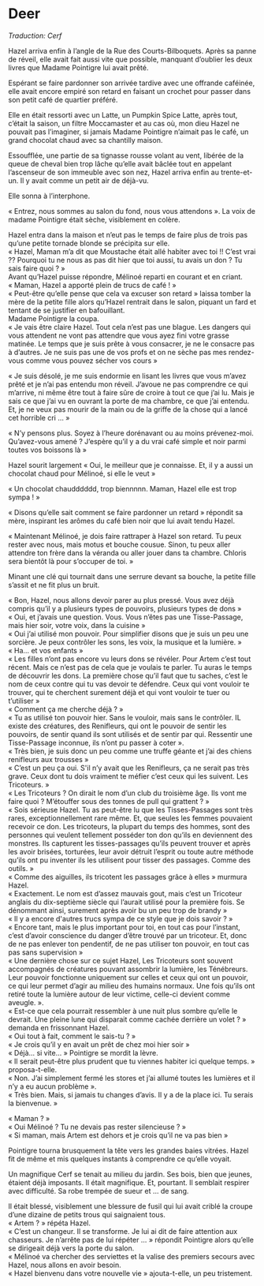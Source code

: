 # Deer

*Traduction: Cerf*

Hazel arriva enfin à l’angle de la Rue des Courts-Bilboquets. Après sa panne de réveil, elle avait fait aussi vite que possible, manquant d’oublier les deux livres que Madame Pointigre lui avait prêté. 

Espérant se faire pardonner son arrivée tardive avec une offrande caféinée, elle avait encore empiré son retard en faisant un crochet pour passer dans son petit café de quartier préféré. 

Elle en était ressorti avec un Latte, un Pumpkin Spice Latte, après tout, c’était la saison, un filtre Moccamaster et au cas où, mon dieu Hazel ne pouvait pas l’imaginer, si jamais Madame Pointigre n’aimait pas le café, un grand chocolat chaud avec sa chantilly maison.   

Essoufflée, une partie de sa tignasse rousse volant au vent, libérée de la queue de cheval bien trop lâche qu’elle avait bâclée tout en appelant l’ascenseur de son immeuble avec son nez, Hazel arriva enfin au trente-et-un. Il y avait comme un petit air de déjà-vu.   

Elle sonna à l’interphone.   

« Entrez, nous sommes au salon du fond, nous vous attendons ». La voix de madame Pointigre était sèche, visiblement en colère.   

Hazel entra dans la maison et n’eut pas le temps de faire plus de trois pas qu’une petite tornade blonde se précipita sur elle.   
« Hazel, Maman m’a dit que Moustache était allé habiter avec toi !! C’est vrai ?? Pourquoi tu ne nous as pas dit hier que toi aussi, tu avais un don ? Tu sais faire quoi ? »  
Avant qu’Hazel puisse répondre, Mélinoé reparti en courant et en criant.   
« Maman, Hazel a apporté plein de trucs de café ! »   
« Peut-être qu’elle pense que cela va excuser son retard » laissa tomber la mère de la petite fille alors qu’Hazel rentrait dans le salon, piquant un fard et tentant de se justifier en bafouillant.   
Madame Pointigre la coupa.   
« Je vais être claire Hazel. Tout cela n’est pas une blague. Les dangers qui vous attendent ne vont pas attendre que vous ayez fini votre grasse matinée. Le temps que je suis prête à vous consacrer, je ne le consacre pas à d’autres. Je ne suis pas une de vos profs et on ne sèche pas mes rendez-vous comme vous pouvez sécher vos cours »   

« Je suis désolé, je me suis endormie en lisant les livres que vous m’avez prêté et je n’ai pas entendu mon réveil. J’avoue ne pas comprendre ce qui m’arrive, ni même être tout à faire sûre de croire à tout ce que j’ai lu. Mais je sais ce que j’ai vu en ouvrant la porte de ma chambre, ce que j’ai entendu. Et, je ne veux pas mourir de la main ou de la griffe de la chose qui a lancé cet horrible cri … »   

« N’y pensons plus. Soyez à l’heure dorénavant ou au moins prévenez-moi. Qu’avez-vous amené ? J’espère qu’il y a du vrai café simple et noir parmi toutes vos boissons là »   

Hazel sourit largement « Oui, le meilleur que je connaisse. Et, il y a aussi un chocolat chaud pour Mélinoé, si elle le veut »   

« Un chocolat chaudddddd, trop biennnnn. Maman, Hazel elle est trop sympa ! »  

« Disons qu’elle sait comment se faire pardonner un retard » répondit sa mère, inspirant les arômes du café bien noir que lui avait tendu Hazel.  

« Maintenant Mélinoé, je dois faire rattraper à Hazel son retard. Tu peux rester avec nous, mais motus et bouche cousue. Sinon, tu peux aller attendre ton frère dans la véranda ou aller jouer dans ta chambre. Chloris sera bientôt là pour s’occuper de toi. »   

Minant une clé qui tournait dans une serrure devant sa bouche, la petite fille s’assit et ne fit plus un bruit.     

« Bon, Hazel, nous allons devoir parer au plus pressé. Vous avez déjà compris qu’il y a plusieurs types de pouvoirs, plusieurs types de dons »   
« Oui, et j’avais une question. Vous. Vous n’êtes pas une Tisse-Passage, mais hier soir, votre voix, dans la cuisine »   
« Oui j’ai utilisé mon pouvoir. Pour simplifier disons que je suis un peu une sorcière. Je peux contrôler les sons, les voix, la musique et la lumière. »  
« Ha… et vos enfants »    
« Les filles n’ont pas encore vu leurs dons se révéler. Pour Artem c’est tout récent. Mais ce n’est pas de cela que je voulais te parler. Tu auras le temps de découvrir les dons. La première chose qu’il faut que tu saches, c’est le nom de ceux contre qui tu vas devoir te défendre. Ceux qui vont vouloir te trouver, qui te cherchent surement déjà et qui vont vouloir te tuer ou t’utiliser »   
« Comment ça me cherche déjà ? »    
« Tu as utilisé ton pouvoir hier. Sans le vouloir, mais sans le contrôler. IL existe des créatures, des Renifleurs, qui ont le pouvoir de sentir les pouvoirs, de sentir quand ils sont utilisés et de sentir par qui. Ressentir une Tisse-Passage inconnue, ils n’ont pu passer à coter ».   
« Très bien, je suis donc un peu comme une truffe géante et j’ai des chiens renifleurs aux trousses »    
« C’est un peu ça oui. S'il n’y avait que les Renifleurs, ça ne serait pas très grave. Ceux dont tu dois vraiment te méfier c’est ceux qui les suivent. Les Tricoteurs. »  
« Les Tricoteurs ? On dirait le nom d’un club du troisième âge. Ils vont me faire quoi ? M’étouffer sous des tonnes de pull qui grattent ? »  
« Sois sérieuse Hazel. Tu as peut-être lu que les Tisses-Passages sont très rares, exceptionnellement rare même. Et, que seules les femmes pouvaient recevoir ce don. Les tricoteurs, la plupart du temps des hommes, sont des personnes qui veulent tellement posséder ton don qu’ils en deviennent des monstres. Ils capturent les tisses-passages qu’ils peuvent trouver et après les avoir brisées, torturées, leur avoir détruit l’esprit ou toute autre méthode qu’ils ont pu inventer ils les utilisent pour tisser des passages. Comme des outils. »   
« Comme des aiguilles, ils tricotent les passages grâce à elles » murmura Hazel.   
« Exactement. Le nom est d’assez mauvais gout, mais c’est un Tricoteur anglais du dix-septième siècle qui l’aurait utilisé pour la première fois. Se dénommant ainsi, surement après avoir bu un peu trop de brandy »    
« Il y a encore d'autres trucs sympa de ce style que je dois savoir ? »   
« Encore tant, mais le plus important pour toi, en tout cas pour l’instant, c’est d’avoir conscience du danger d’être trouvé par un tricoteur. Et, donc de ne pas enlever ton pendentif, de ne pas utiliser ton pouvoir, en tout cas pas sans supervision »   
« Une dernière chose sur ce sujet Hazel, Les Tricoteurs sont souvent accompagnés de créatures pouvant assombrir la lumière, les Ténébreurs. Leur pouvoir fonctionne uniquement sur celles et ceux qui ont un pouvoir, ce qui leur permet d’agir au milieu des humains normaux. Une fois qu’ils ont retiré toute la lumière autour de leur victime, celle-ci devient comme aveugle. ».   
« Est-ce que cela pourrait ressembler à une nuit plus sombre qu’elle le devrait. Une pleine lune qui disparait comme cachée derrière un volet ? » demanda en frissonnant Hazel.   
« Oui tout à fait, comment le sais-tu ? »  
« Je crois qu’il y en avait un prêt de chez moi hier soir »    
« Déjà… si vite… » Pointigre se mordit la lèvre.    
« Il serait peut-être plus prudent que tu viennes habiter ici quelque temps. » proposa-t-elle.  
« Non. J’ai simplement fermé les stores et j’ai allumé toutes les lumières et il n’y a eu aucun problème ».   
« Très bien. Mais, si jamais tu changes d’avis. Il y a de la place ici. Tu serais la bienvenue. »   

« Maman ? »   
« Oui Mélinoé ? Tu ne devais pas rester silencieuse ? »   
« Si maman, mais Artem est dehors et je crois qu’il ne va pas bien »   

Pointigre tourna brusquement la tête vers les grandes baies vitrées. Hazel fit de même et mis quelques instants à comprendre ce qu’elle voyait.   

Un magnifique Cerf se tenait au milieu du jardin. Ses bois, bien que jeunes, étaient déjà imposants. Il était magnifique. Et, pourtant. Il semblait respirer avec difficulté. Sa robe trempée de sueur et … de sang.   

Il était blessé, visiblement une blessure de fusil qui lui avait criblé la croupe d’une dizaine de petits trous qui saignaient tous.   
« Artem ? » répéta Hazel.   
« C’est un changeur. Il se transforme. Je lui ai dit de faire attention aux chasseurs. Je n’arrête pas de lui répéter … » répondit Pointigre alors qu’elle se dirigeait déjà vers la porte du salon.     
« Mélinoé va chercher des serviettes et la valise des premiers secours avec Hazel, nous allons en avoir besoin.    
« Hazel bienvenu dans votre nouvelle vie » ajouta-t-elle, un peu tristement.   



  

